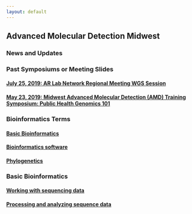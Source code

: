 ```yaml
---
layout: default
---
```


## Advanced Molecular Detection Midwest


### News and Updates

### Past Symposiums or Meeting Slides
#### [July 25, 2019: AR Lab Network Regional Meeting WGS Session](https://staph-b.github.io/midwest-region/190725_arln_meeting.html)
#### [May 23, 2019: Midwest Advanced Molecular Detection (AMD) Training Symposium: Public Health Genomics 101](https://staph-b.github.io/midwest-region/190523_AMD_symposium.html)



### Bioinformatics Terms

#### [Basic Bioinformatics](https://staph-b.github.io/midwest-region/bioinformatics_terms.html)
#### [Bioinformatics software](https://staph-b.github.io/midwest-region/common_progs.html)
#### [Phylogenetics](https://staph-b.github.io/midwest-region/phylo.html)

### Basic Bioinformatics
#### [Working with sequencing data](https://staph-b.github.io/midwest-region/data.html)
#### [Processing and analyzing sequence data](https://staph-b.github.io/midwest-region/analysis.html)
